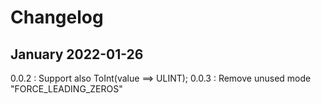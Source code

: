 # Changelog

## January 2022-01-26

0.0.2 : Support also ToInt(value ==> ULINT);
0.0.3 : Remove unused mode "FORCE_LEADING_ZEROS"


